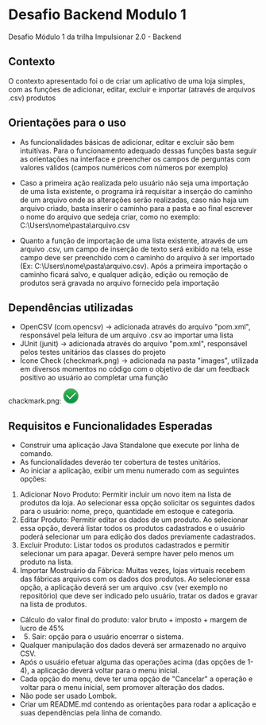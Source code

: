 # Desafio Backend Modulo 1
Desafio Módulo 1 da trilha Impulsionar 2.0 - Backend

## Contexto
O contexto apresentado foi o de criar um aplicativo de uma loja simples, com as funções de adicionar, editar, excluir e importar (através de arquivos .csv) produtos

## Orientações para o uso
- As funcionalidades básicas de adicionar, editar e excluir são bem intuitívas. Para o funcionamento adequado dessas funções basta seguir as orientações na interface e preencher os campos de perguntas com valores válidos (campos numéricos com números por exemplo)

- Caso a primeira ação realizada pelo usuário não seja uma importação de uma lista existente, o programa irá requisitar a inserção do caminho de um arquivo onde as alterações serão realizadas, caso não haja um arquivo criado, basta inserir o caminho para a pasta e ao final escrever o nome do arquivo que sedeja criar, como no exemplo: C:\Users\nome\pasta\arquivo.csv

- Quanto a função de importação de uma lista existente, através de um arquivo .csv, um campo de inserção de texto será exibido na tela, esse campo deve ser preenchido com o caminho do arquivo à ser importado (Ex: C:\Users\nome\pasta\arquivo.csv). Após a primeira importação o caminho ficará salvo, e qualquer adição, edição ou remoção de produtos será gravada no arquivo fornecido pela importação

## Dependências utilizadas
- OpenCSV (com.opencsv) -> adicionada através do arquivo "pom.xml", responsável pela leitura de um arquivo .csv ao importar uma lista
- JUnit (junit) -> adicionada através do arquivo "pom.xml", responsável pelos testes unitários das classes do projeto
- Ícone Check (checkmark.png) -> adicionada na pasta "images", utilizada em diversos momentos no código com o objetivo de dar um feedback positivo ao usuário ao completar uma função

chackmark.png: 
![This is an image](images/checkmark.png)

## Requisitos e Funcionalidades Esperadas
- Construir uma aplicação Java Standalone que execute por linha de comando.
- As funcionalidades deveráo ter cobertura de testes unitários.
- Ao iniciar a aplicação, exibir um menu numerado com as seguintes opções:
1. Adicionar Novo Produto: Permitir incluir um novo item na lista de produtos da loja. Ao selecionar essa opção solicitar os seguintes dados para o usuário: nome, preço, quantidade em estoque e categoria.
2. Editar Produto: Permitir editar os dados de um produto. Ao selecionar essa opção, deverá listar todos os produtos cadastrados e o usuário poderá selecionar um para edição dos dados previamente cadastrados.
3. Excluir Produto: Listar todos os produtos cadastrados e permitir selecionar um para apagar. Deverá sempre haver pelo menos um produto na lista.
4. Importar Mostruário da Fábrica: Muitas vezes, lojas virtuais recebem das fábricas arquivos com os dados dos produtos. Ao selecionar essa opção, a aplicação deverá ser um arquivo .csv (ver exemplo no repositório) que deve ser indicado pelo usuário, tratar os dados e gravar na lista de produtos.
- Cálculo do valor final do produto: valor bruto + imposto + margem de lucro de 45%
- 5. Sair: opção para o usuário encerrar o sistema.
- Qualquer manipulação dos dados deverá ser armazenado no arquivo CSV.
- Após o usuário efetuar alguma das operações acima (das opções de 1-4), a aplicação deverá voltar para o menu inicial.
- Cada opção do menu, deve ter uma opção de "Cancelar" a operação e voltar para o menu inicial, sem promover alteração dos dados.
- Não pode ser usado Lombok.
- Criar um README.md contendo as orientações para rodar a aplicação e suas dependências pela linha de comando.
